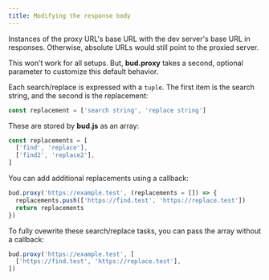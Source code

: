 ```yaml
---
title: Modifying the response body
---
```


Instances of the proxy URL's base URL with the dev server's base URL in responses.
Otherwise, absolute URLs would still point to the proxied server.

This won't work for all setups. But, **bud.proxy** takes a second, optional parameter to customize this default behavior.

Each search/replace is expressed with a `tuple`. The first item is the
search string, and the second is the replacement:

```ts
const replacement = ['search string', 'replace string']
```

These are stored by **bud.js** as an array:

```ts
const replacements = [
  ['find', 'replace'],
  ['find2', 'replace2'],
]
```

You can add additional replacements using a callback:

```ts title='bud.config.ts'
bud.proxy('https://example.test', (replacements = []) => {
  replacements.push(['https://find.test', 'https://replace.test'])
  return replacements
})
```

To fully ovewrite these search/replace tasks, you can pass the array
without a callback:

```ts title='bud.config.ts'
bud.proxy('https://example.test', [
  ['https://find.test', 'https://replace.test'],
])
```
